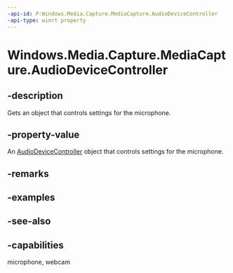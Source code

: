 ```yaml
---
-api-id: P:Windows.Media.Capture.MediaCapture.AudioDeviceController
-api-type: winrt property
---
```


<!-- Property syntax
public Windows.Media.Devices.AudioDeviceController AudioDeviceController { get; }
-->

# Windows.Media.Capture.MediaCapture.AudioDeviceController

## -description
Gets an object that controls settings for the microphone.

## -property-value
An [AudioDeviceController](../windows.media.devices/audiodevicecontroller.md) object that controls settings for the microphone.

## -remarks

## -examples

## -see-also


## -capabilities
microphone, webcam
